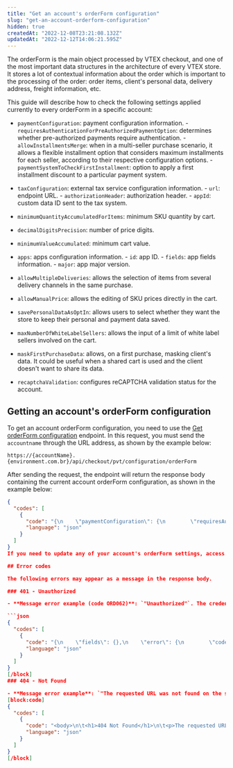 ```yaml
---
title: "Get an account's orderForm configuration"
slug: "get-an-account-orderform-configuration"
hidden: true
createdAt: "2022-12-08T23:21:08.132Z"
updatedAt: "2022-12-12T14:06:21.595Z"
---
```


The orderForm is the main object processed by VTEX checkout, and one of the most important data structures in the architecture of every VTEX store. It stores a lot of contextual information about the order which is important to the processing of the order: order items, client's personal data, delivery address, freight information, etc.

This guide will describe how to check the following settings applied currently to every orderForm in a specific account:
- `paymentConfiguration`: payment configuration information.
         -  ` requiresAuthenticationForPreAuthorizedPaymentOption`: determines whether pre-authorized payments require authentication.
         - `allowInstallmentsMerge`: when in a multi-seller purchase scenario, it allows a flexible installment option that considers maximum installments for each seller, according to their respective configuration options.
         - `paymentSystemToCheckFirstInstallment`: option to apply a first installment discount to a particular payment system.

- `taxConfiguration`: external tax service configuration information.
         - `url`: endpoint URL.
         - `authorizationHeader`: authorization header.
         - `appId`: custom data ID sent to the tax system.

- `minimumQuantityAccumulatedForItems`: minimum SKU quantity by cart.
- `decimalDigitsPrecision`: number of price digits.
- `minimumValueAccumulated`: minimum cart value.
- `apps`: apps configuration information.
         - `id`: app ID.
         - `fields`: app fields information.
         - `major`: app major version.

- `allowMultipleDeliveries`: allows the selection of items from several delivery channels in the same purchase.
- `allowManualPrice`: allows the editing of SKU prices directly in the cart.
- `savePersonalDataAsOptIn`: allows users to select whether they want the store to keep their personal and payment data saved.
- `maxNumberOfWhiteLabelSellers`: allows the input of a limit of white label sellers involved on the cart.
- `maskFirstPurchaseData`: allows, on a first purchase, masking client's data. It could be useful when a shared cart is used and the client doesn't want to share its data.
- `recaptchaValidation`: configures reCAPTCHA validation status for the account.

## Getting an account's orderForm configuration

To get an account orderForm configuration, you need to use the [Get orderForm configuration](https://developers.vtex.com/vtex-rest-api/reference/getorderformconfiguration) endpoint. In this request, you must send the `accountname` through the URL address, as shown by the example below:

`https://{accountName}.{environment.com.br}/api/checkout/pvt/configuration/orderForm`

After sending the request, the endpoint will return the response body containing the current account orderForm configuration, as shown in the example below:

```json
{
  "codes": [
    {
      "code": "{\n    \"paymentConfiguration\": {\n        \"requiresAuthenticationForPreAuthorizedPaymentOption\": false,\n        \"allowInstallmentsMerge\": null,\n        \"blockPaymentSession\": null,\n        \"paymentSystemToCheckFirstInstallment\": null,\n        \"defaultPaymentSystemToApplyOnUserOrderForm\": null\n    },\n    \"taxConfiguration\": null,\n    \"minimumQuantityAccumulatedForItems\": 1,\n    \"decimalDigitsPrecision\": 2,\n    \"minimumValueAccumulated\": 0,\n    \"apps\": [\n        {\n            \"fields\": [\n                \"cart-extra-context\",\n                \"cart-type\"\n            ],\n            \"id\": \"cart-extra-context\",\n            \"major\": 1\n        },\n        {\n            \"fields\": [\n                \"orderIdMarketplace\",\n                \"paymentIdMarketplace\"\n            ],\n            \"id\": \"marketplace-integration\",\n            \"major\": 1\n        },\n        {\n            \"fields\": [\n                \"marketplacePaymentMethod\"\n            ],\n            \"id\": \"cn-centauro-integration\",\n            \"major\": 1\n        },\n        {\n            \"fields\": [\n                \"quantity\",\n                \"deadlines_1\",              \n                \"interestRate\"\n            ],\n            \"id\": \"customer-credit\",\n            \"major\": 1\n        },\n        {\n            \"fields\": [\n                \"affiliateId\"\n            ],\n            \"id\": \"affiliates\",\n            \"major\": 1\n        }\n    ],\n    \"allowMultipleDeliveries\": false,\n    \"allowManualPrice\": true,\n    \"savePersonalDataAsOptIn\": false,\n    \"maxNumberOfWhiteLabelSellers\": null,\n    \"maskFirstPurchaseData\": null,\n    \"recaptchaValidation\": null,\n    \"maskStateOnAddress\": null\n}\n",
      "language": "json"
    }
  ]
}
If you need to update any of your account's orderForm settings, access the [Update an account's orderForm configuration Dev. Guide](https://developers.vtex.com/vtex-rest-api/docs/update-an-account-orderform-configuration).

## Error codes

The following errors may appear as a message in the response body.

### 401 - Unauthorized

- **Message error example (code ORD062)**: `"Unauthorized"`. The credentials (Application Key and Application Token) used in this request are incorrect or not authorized to access this type of information.

```json
{
  "codes": [
    {
      "code": "{\n    \"fields\": {},\n    \"error\": {\n        \"code\": \"ORD062\",\n        \"message\": \"Unauthorized\",\n        \"exception\": null\n    },\n    \"operationId\": \"8ec4b686-435f-42ab-8cfd-89306f888c3c\"\n}",
      "language": "json"
    }
  ]
}
[/block]
### 404 - Not Found

- **Message error example**: `"The requested URL was not found on the server"`: check that the URL data is correct.
[block:code]
{
  "codes": [
    {
      "code": "<body>\n\t<h1>404 Not Found</h1>\n\t<p>The requested URL was not found on this server.</p>\n</body>",
      "language": "json"
    }
  ]
}
[/block]